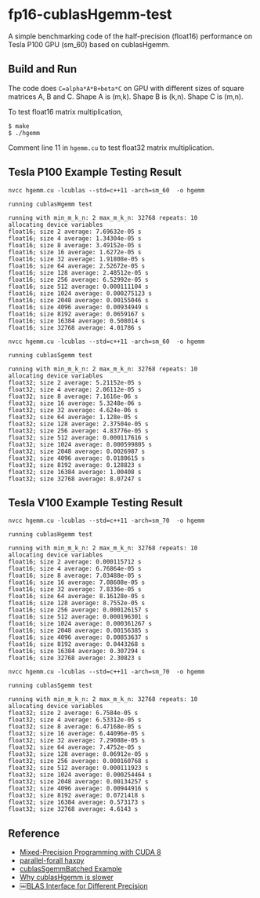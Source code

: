 # fp16-cublasHgemm-test
A simple benchmarking code of the half-precision (float16) performance on Tesla P100 GPU (sm_60) based on cublasHgemm.

## Build and Run

The code does `C=alpha*A*B+beta*C` on GPU with different sizes of square matrices A, B and C. Shape A is (m,k). Shape B is (k,n). Shape C is (m,n).

To test float16 matrix multiplication,

```shell
$ make
$ ./hgemm
```

Comment line 11 in `hgemm.cu` to test float32 matrix multiplication.

## Tesla P100 Example Testing  Result

```shell
nvcc hgemm.cu -lcublas --std=c++11 -arch=sm_60  -o hgemm

running cublasHgemm test

running with min_m_k_n: 2 max_m_k_n: 32768 repeats: 10
allocating device variables
float16; size 2 average: 7.69632e-05 s 
float16; size 4 average: 1.34304e-05 s 
float16; size 8 average: 3.49152e-05 s 
float16; size 16 average: 1.6272e-05 s 
float16; size 32 average: 1.91808e-05 s 
float16; size 64 average: 2.52672e-05 s 
float16; size 128 average: 2.48512e-05 s 
float16; size 256 average: 6.52992e-05 s 
float16; size 512 average: 0.000111104 s 
float16; size 1024 average: 0.000275123 s 
float16; size 2048 average: 0.00155046 s 
float16; size 4096 average: 0.00934949 s 
float16; size 8192 average: 0.0659167 s 
float16; size 16384 average: 0.508014 s 
float16; size 32768 average: 4.01786 s 

nvcc hgemm.cu -lcublas --std=c++11 -arch=sm_60  -o hgemm

running cublasSgemm test

running with min_m_k_n: 2 max_m_k_n: 32768 repeats: 10
allocating device variables
float32; size 2 average: 5.21152e-05 s 
float32; size 4 average: 2.06112e-05 s 
float32; size 8 average: 7.1616e-06 s 
float32; size 16 average: 5.3248e-06 s 
float32; size 32 average: 4.624e-06 s 
float32; size 64 average: 1.128e-05 s 
float32; size 128 average: 2.37504e-05 s 
float32; size 256 average: 4.83776e-05 s 
float32; size 512 average: 0.000117616 s 
float32; size 1024 average: 0.000599805 s 
float32; size 2048 average: 0.0026987 s 
float32; size 4096 average: 0.0180615 s 
float32; size 8192 average: 0.128823 s 
float32; size 16384 average: 1.00408 s 
float32; size 32768 average: 8.07247 s 
```
## Tesla V100 Example Testing  Result

```shell
nvcc hgemm.cu -lcublas --std=c++11 -arch=sm_70  -o hgemm

running cublasHgemm test

running with min_m_k_n: 2 max_m_k_n: 32768 repeats: 10
allocating device variables
float16; size 2 average: 0.000115712 s
float16; size 4 average: 6.76864e-05 s
float16; size 8 average: 7.03488e-05 s
float16; size 16 average: 7.08608e-05 s
float16; size 32 average: 7.8336e-05 s
float16; size 64 average: 8.16128e-05 s
float16; size 128 average: 8.7552e-05 s
float16; size 256 average: 0.000126157 s
float16; size 512 average: 0.000196301 s
float16; size 1024 average: 0.000361267 s
float16; size 2048 average: 0.00156385 s
float16; size 4096 average: 0.00853637 s
float16; size 8192 average: 0.0443268 s
float16; size 16384 average: 0.307294 s
float16; size 32768 average: 2.30823 s

nvcc hgemm.cu -lcublas --std=c++11 -arch=sm_70  -o hgemm

running cublasSgemm test

running with min_m_k_n: 2 max_m_k_n: 32768 repeats: 10
allocating device variables
float32; size 2 average: 6.7584e-05 s 
float32; size 4 average: 6.53312e-05 s 
float32; size 8 average: 6.47168e-05 s 
float32; size 16 average: 6.44096e-05 s 
float32; size 32 average: 7.29088e-05 s 
float32; size 64 average: 7.4752e-05 s 
float32; size 128 average: 8.06912e-05 s 
float32; size 256 average: 0.000160768 s 
float32; size 512 average: 0.000111923 s 
float32; size 1024 average: 0.000254464 s 
float32; size 2048 average: 0.00134257 s 
float32; size 4096 average: 0.00944916 s 
float32; size 8192 average: 0.0721418 s 
float32; size 16384 average: 0.573173 s 
float32; size 32768 average: 4.6143 s
```

## Reference

* [Mixed-Precision Programming with CUDA 8](https://devblogs.nvidia.com/parallelforall/mixed-precision-programming-cuda-8/)
* [parallel-forall haxpy](https://github.com/parallel-forall/code-samples/tree/master/posts/mixed-precision)
* [cublasSgemmBatched Example](https://github.com/pyrovski/cublasSgemmBatched-example)
* [Why cublasHgemm is slower](https://devtalk.nvidia.com/default/topic/972337/gpu-accelerated-libraries/why-cublashgemm-is-slower-more-than-cublassgemm-when-i-use-/)
* [￼BLAS Interface for Different Precision](http://www.netlib.org/utk/people/JackDongarra/WEB-PAGES/Batched-BLAS-2016/Day1/precision-blas.pdf)

